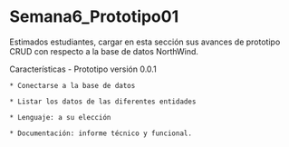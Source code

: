 # Semana6_Prototipo01
Estimados estudiantes, cargar en esta sección sus avances de prototipo CRUD con respecto a la base de datos NorthWind.  

Características - Prototipo versión 0.0.1  

    * Conectarse a la base de datos 
    
    * Listar los datos de las diferentes entidades 
    
    * Lenguaje: a su elección 
    
    * Documentación: informe técnico y funcional.
